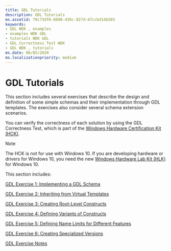 ```yaml
---
title: GDL Tutorials
description: GDL Tutorials
ms.assetid: 79c73df6-0890-436c-827d-6fccbd14b503
keywords:
- GDL WDK , examples
- examples WDK GDL
- tutorials WDK GDL
- GDL Correctness Test WDK
- GDL WDK , tutorials
ms.date: 06/05/2020
ms.localizationpriority: medium
---
```


# GDL Tutorials

This section includes several exercises that describe the design and definition of some simple schemas and their implementation through GDL templates. The exercises also consider several schema extension scenarios.

You can verify the correctness of each solution by using the GDL Correctness Test, which is part of the [Windows Hardware Certification Kit (HCK)](https://go.microsoft.com/fwlink/p/?LinkId=733613).

> [!NOTE]
> The HCK is not for use with Windows 10.
> If you are developing hardware or drivers for Windows 10, you need the new [Windows Hardware Lab Kit (HLK)](https://docs.microsoft.com/windows-hardware/test/hlk/windows-hardware-lab-kit) for Windows 10.

This section includes:

[GDL Exercise 1: Implementing a GDL Schema](gdl-exercise-1--implementing-a-gdl-schema.md)

[GDL Exercise 2: Inheriting from Virtual Templates](gdl-exercise-2--inheriting-from-virtual-templates.md)

[GDL Exercise 3: Creating Root-Level Constructs](gdl-exercise-3--creating-root-level-constructs.md)

[GDL Exercise 4: Defining Variants of Constructs](gdl-exercise-4--defining-variants-of-constructs.md)

[GDL Exercise 5: Defining Name Limits for Different Features](gdl-exercise-5--defining-name-limits-for-different-features.md)

[GDL Exercise 6: Creating Specialized Versions](gdl-exercise-6--creating-specialized-versions.md)

[GDL Exercise Notes](gdl-exercise-notes.md)
